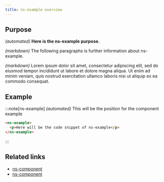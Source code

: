```yaml
---
title: ns-example overview
---
```


## Purpose

_(automated)_ **Here is the ns-example purpose.**

_(markdown)_ The following paragraphs is further information about ns-example.

_(markdown)_ Lorem ipsum dolor sit amet, consectetur adipiscing elit, sed do eiusmod tempor incididunt ut labore et dolore magna aliqua. Ut enim ad minim veniam, quis nostrud exercitation ullamco laboris nisi ut aliquip ex ea commodo consequat.

## Example

:::note[ns-example]
_(automated)_ This will be the position for the component example

```html
<ns-example>
  <p>Here will be the code snippet of ns-example</p>
</ns-example>
```
:::

## Related links

- [ns-component](#!)
- [ns-component](#!)
